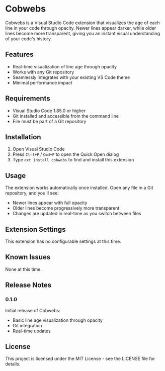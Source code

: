 # Cobwebs

Cobwebs is a Visual Studio Code extension that visualizes the age of each line in your code through opacity. Newer lines appear darker, while older lines become more transparent, giving you an instant visual understanding of your code's history.

## Features

- Real-time visualization of line age through opacity
- Works with any Git repository
- Seamlessly integrates with your existing VS Code theme
- Minimal performance impact

## Requirements

- Visual Studio Code 1.85.0 or higher
- Git installed and accessible from the command line
- File must be part of a Git repository

## Installation

1. Open Visual Studio Code
2. Press `Ctrl+P` / `Cmd+P` to open the Quick Open dialog
3. Type `ext install cobwebs` to find and install this extension

## Usage

The extension works automatically once installed. Open any file in a Git repository, and you'll see:

- Newer lines appear with full opacity
- Older lines become progressively more transparent
- Changes are updated in real-time as you switch between files

## Extension Settings

This extension has no configurable settings at this time.

## Known Issues

None at this time.

## Release Notes

### 0.1.0

Initial release of Cobwebs:
- Basic line age visualization through opacity
- Git integration
- Real-time updates

## License

This project is licensed under the MIT License - see the LICENSE file for details.